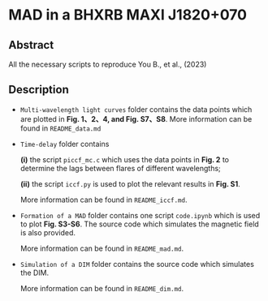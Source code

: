 # MAD in a BHXRB MAXI J1820+070



## Abstract

All the necessary scripts to reproduce You B., et al., (2023)



## Description

- `Multi-wavelength light curves` folder contains the data points which are plotted in **Fig. 1、2、4, and Fig. S7、S8**. 
  More information can be found in `README_data.md`

- `Time-delay` folder contains

  **(i)** the script `piccf_mc.c` which uses the data points in **Fig. 2** to determine the lags between flares of different wavelengths; 

  **(ii)** the script `iccf.py` is used to plot the relevant results in **Fig. S1**. 

  More information can be found in `README_iccf.md`.

- `Formation of a MAD` folder contains one script `code.ipynb`  which is used to plot **Fig. S3-S6**. The source code which simulates the magnetic field is also provided. 
  
  More information can be found in `README_mad.md`.
  
- `Simulation of a DIM` folder contains the source code which simulates the DIM. 

  More information can be found in `README_dim.md`.

